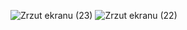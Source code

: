![Zrzut ekranu (23)](https://github.com/user-attachments/assets/f09387ef-1e64-40a1-ba1f-04c62ee90de3)
![Zrzut ekranu (22)](https://github.com/user-attachments/assets/4c66d82f-d632-4cfb-a775-5855484b12af)
